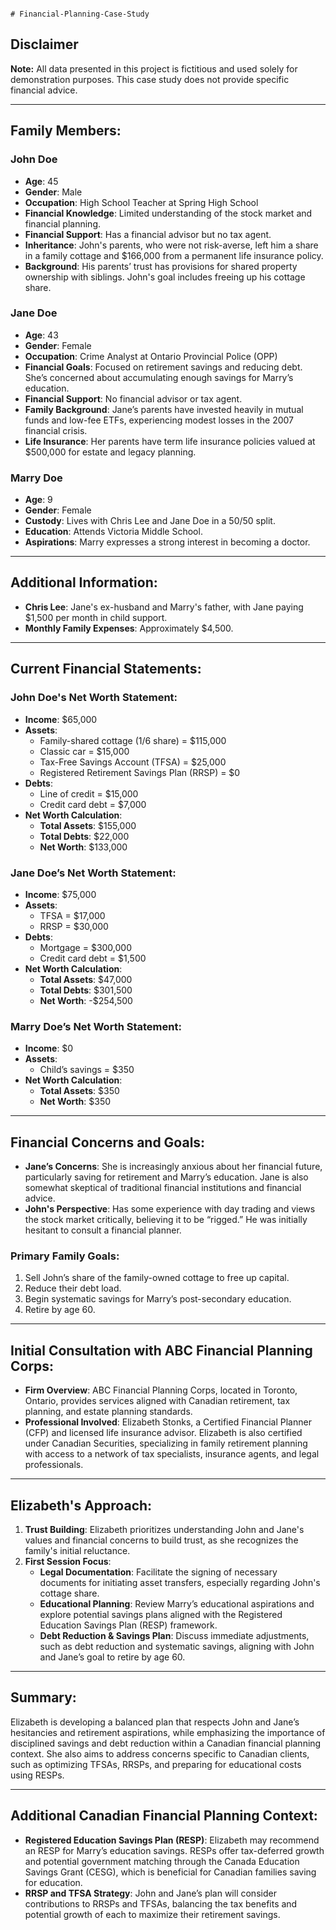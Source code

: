                                                                                       # Financial-Planning-Case-Study

## Disclaimer
**Note:** All data presented in this project is fictitious and used solely for demonstration purposes. This case study does not provide specific financial advice.

---

## Family Members:

### John Doe

- **Age**: 45
- **Gender**: Male
- **Occupation**: High School Teacher at Spring High School
- **Financial Knowledge**: Limited understanding of the stock market and financial planning.
- **Financial Support**: Has a financial advisor but no tax agent.
- **Inheritance**: John's parents, who were not risk-averse, left him a share in a family cottage and $166,000 from a permanent life insurance policy.
- **Background**: His parents’ trust has provisions for shared property ownership with siblings. John's goal includes freeing up his cottage share.

### Jane Doe

- **Age**: 43
- **Gender**: Female
- **Occupation**: Crime Analyst at Ontario Provincial Police (OPP)
- **Financial Goals**: Focused on retirement savings and reducing debt. She’s concerned about accumulating enough savings for Marry’s education.
- **Financial Support**: No financial advisor or tax agent.
- **Family Background**: Jane’s parents have invested heavily in mutual funds and low-fee ETFs, experiencing modest losses in the 2007 financial crisis.
- **Life Insurance**: Her parents have term life insurance policies valued at $500,000 for estate and legacy planning.

### Marry Doe

- **Age**: 9
- **Gender**: Female
- **Custody**: Lives with Chris Lee and Jane Doe in a 50/50 split.
- **Education**: Attends Victoria Middle School.
- **Aspirations**: Marry expresses a strong interest in becoming a doctor.

---

## Additional Information:

- **Chris Lee**: Jane's ex-husband and Marry's father, with Jane paying $1,500 per month in child support.
- **Monthly Family Expenses**: Approximately $4,500.

---

## Current Financial Statements:

### John Doe's Net Worth Statement:

- **Income**: $65,000
- **Assets**:
  - Family-shared cottage (1/6 share) = $115,000
  - Classic car = $15,000
  - Tax-Free Savings Account (TFSA) = $25,000
  - Registered Retirement Savings Plan (RRSP) = $0
- **Debts**:
  - Line of credit = $15,000
  - Credit card debt = $7,000
- **Net Worth Calculation**:
  - **Total Assets**: $155,000
  - **Total Debts**: $22,000
  - **Net Worth**: $133,000

### Jane Doe’s Net Worth Statement:

- **Income**: $75,000
- **Assets**:
  - TFSA = $17,000
  - RRSP = $30,000
- **Debts**:
  - Mortgage = $300,000
  - Credit card debt = $1,500
- **Net Worth Calculation**:
  - **Total Assets**: $47,000
  - **Total Debts**: $301,500
  - **Net Worth**: -$254,500

### Marry Doe’s Net Worth Statement:

- **Income**: $0
- **Assets**:
  - Child’s savings = $350
- **Net Worth Calculation**:
  - **Total Assets**: $350
  - **Net Worth**: $350

---

## Financial Concerns and Goals:

- **Jane’s Concerns**: She is increasingly anxious about her financial future, particularly saving for retirement and Marry’s education. Jane is also somewhat skeptical of traditional financial institutions and financial advice.
- **John's Perspective**: Has some experience with day trading and views the stock market critically, believing it to be “rigged.” He was initially hesitant to consult a financial planner.

### Primary Family Goals:

1. Sell John’s share of the family-owned cottage to free up capital.
2. Reduce their debt load.
3. Begin systematic savings for Marry’s post-secondary education.
4. Retire by age 60.

---

## Initial Consultation with ABC Financial Planning Corps:

- **Firm Overview**: ABC Financial Planning Corps, located in Toronto, Ontario, provides services aligned with Canadian retirement, tax planning, and estate planning standards.
- **Professional Involved**: Elizabeth Stonks, a Certified Financial Planner (CFP) and licensed life insurance advisor. Elizabeth is also certified under Canadian Securities, specializing in family retirement planning with access to a network of tax specialists, insurance agents, and legal professionals.

---

## Elizabeth's Approach:

1. **Trust Building**: Elizabeth prioritizes understanding John and Jane's values and financial concerns to build trust, as she recognizes the family's initial reluctance.
2. **First Session Focus**:
   - **Legal Documentation**: Facilitate the signing of necessary documents for initiating asset transfers, especially regarding John's cottage share.
   - **Educational Planning**: Review Marry’s educational aspirations and explore potential savings plans aligned with the Registered Education Savings Plan (RESP) framework.
   - **Debt Reduction & Savings Plan**: Discuss immediate adjustments, such as debt reduction and systematic savings, aligning with John and Jane’s goal to retire by age 60.

---

## Summary:

Elizabeth is developing a balanced plan that respects John and Jane’s hesitancies and retirement aspirations, while emphasizing the importance of disciplined savings and debt reduction within a Canadian financial planning context. She also aims to address concerns specific to Canadian clients, such as optimizing TFSAs, RRSPs, and preparing for educational costs using RESPs.

---

## Additional Canadian Financial Planning Context:

- **Registered Education Savings Plan (RESP)**: Elizabeth may recommend an RESP for Marry’s education savings. RESPs offer tax-deferred growth and potential government matching through the Canada Education Savings Grant (CESG), which is beneficial for Canadian families saving for education.
- **RRSP and TFSA Strategy**: John and Jane’s plan will consider contributions to RRSPs and TFSAs, balancing the tax benefits and potential growth of each to maximize their retirement savings.
